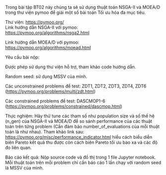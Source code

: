 Trong bài tập BT02 này chúng ta sẽ sử dụng thuật toán NSGA-II và MOEA/D trong thư viện pymoo để giải một số bài toán Tối ưu hóa đa mục tiêu.

Thư viện: https://pymoo.org/ \
Link hướng dẫn NSGA-II với pymoo: https://pymoo.org/algorithms/nsga2.html

Link hướng dẫn MOEA/D với pymoo: https://pymoo.org/algorithms/moead.html

Yêu cầu bài nộp:

Được phép sử dụng thư viện hỗ trợ, tham khảo code hướng dẫn.

Random seed: sử dụng MSSV của mình.

Các unconstrained problems để test: ZDT1, ZDT2, ZDT3, ZDT4, ZDT6 (https://pymoo.org/problems/multi/zdt.html)

Các constrained problems để test: DASCMOP1-6 (https://pymoo.org/problems/constrained/dascmop.html)

Thực nghiệm: Hãy thử tune các tham số như population size và số thế hệ (n_gen) của NSGA-II và MOEA/D để so sánh performance của các thuật toán trên từng problem (Cần đảm bảo number_of_evaluations của mỗi thuật toán là như nhau). Tham khảo link sau: https://pymoo.org/misc/performance_indicator.html hiểu cách biểu diễn biên Pareto kết quả thu được còn cách biên Pareto tối ưu bao xa và các độ đo liên quan.

Báo cáo kết quả: Nộp source code và đồ thị trong 1 file Jupyter notebook. Mỗi thuật toán trên mỗi problem chỉ cần báo cáo 1 lần chạy với random seed là MSSV của mình.
